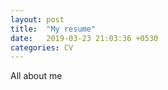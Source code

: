 ```yaml
---
layout: post
title:  "My resume"
date:   2019-03-23 21:03:36 +0530
categories: CV
---
```

All about me

